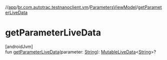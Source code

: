 //[app](../../../index.md)/[br.com.autotrac.testnanoclient.vm](../index.md)/[ParametersViewModel](index.md)/[getParameterLiveData](get-parameter-live-data.md)

# getParameterLiveData

[androidJvm]\
fun [getParameterLiveData](get-parameter-live-data.md)(parameter: [String](https://kotlinlang.org/api/latest/jvm/stdlib/kotlin/-string/index.html)): [MutableLiveData](https://developer.android.com/reference/kotlin/androidx/lifecycle/MutableLiveData.html)&lt;[String](https://kotlinlang.org/api/latest/jvm/stdlib/kotlin/-string/index.html)&gt;?
